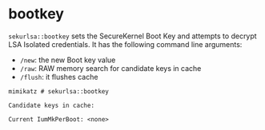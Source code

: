 # bootkey

`sekurlsa::bootkey` sets the SecureKernel Boot Key and attempts to decrypt LSA Isolated credentials. It has the following command line arguments:

* `/new`: the new Boot key value
* `/raw`: RAW memory search for candidate keys in cache
* `/flush`: it flushes cache

```
mimikatz # sekurlsa::bootkey

Candidate keys in cache:

Current IumMkPerBoot: <none>
```
